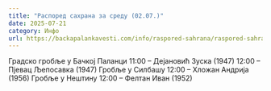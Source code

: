 ```yaml
---
title: "Распоред сахрана за среду (02.07.)"
date: 2025-07-21
category: Инфо
url: https://backapalankavesti.com/info/raspored-sahrana/raspored-sahrana-za-sredu-02-07/
---
```


Градско гробље у Бачкој Паланци
11:00 – Дејановић Зуска (1947)
12:00 – Пјевац Љепосавка (1947)
Гробље у Силбашу
12:00 – Хложан Андрија (1956)
Гробље у Нештину
12:00 – Фелтан Иван (1952)
